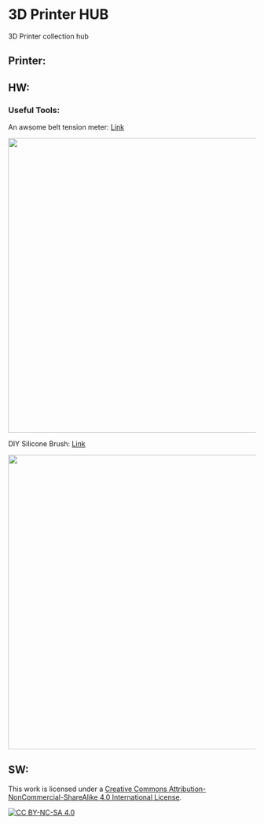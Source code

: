 # 3D Printer HUB
3D Printer collection hub

## Printer:


## HW:

### Useful Tools:

An awsome belt tension meter: [Link](https://github.com/Diyshift/3D-Printer/tree/main/GT2%20Belt%20Tension%20Meter)

<img src="https://github.com/Diyshift/3D-Printer/blob/main/GT2%20Belt%20Tension%20Meter/Images/meteronbelt.JPG" width=600>

DIY Silicone Brush: [Link](https://github.com/Diyshift/3D-Printer/tree/main/Silicone%20Brush%20for%20Decontaminator)

<img src="https://github.com/Diyshift/3D-Printer/raw/main/Silicone%20Brush%20for%20Decontaminator/Images/brush_iso.png" width=600>


## SW:





This work is licensed under a
[Creative Commons Attribution-NonCommercial-ShareAlike 4.0 International License][cc-by-nc-sa].

[![CC BY-NC-SA 4.0][cc-by-nc-sa-image]][cc-by-nc-sa]

[cc-by-nc-sa]: http://creativecommons.org/licenses/by-nc-sa/4.0/
[cc-by-nc-sa-image]: https://licensebuttons.net/l/by-nc-sa/4.0/88x31.png
[cc-by-nc-sa-shield]: https://img.shields.io/badge/License-CC%20BY--NC--SA%204.0-lightgrey.svg
